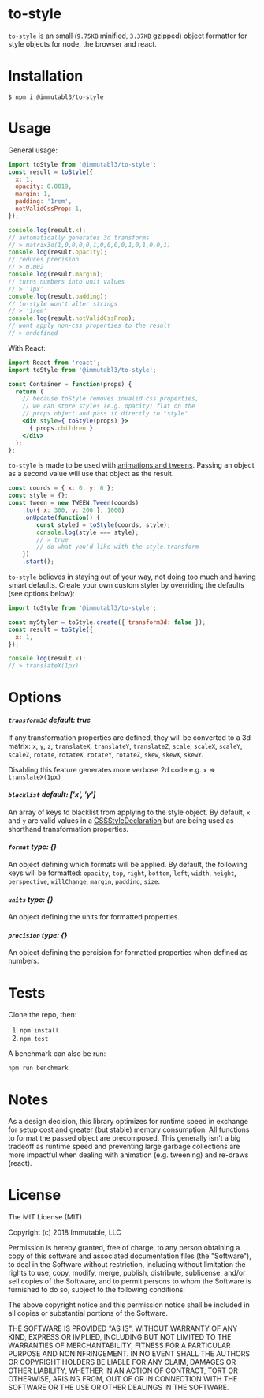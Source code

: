 # to-style

`to-style` is an small (`9.75KB` minified, `3.37KB` gzipped) object formatter for style objects for node, the browser and react.

# Installation

`$ npm i @immutabl3/to-style`

# Usage

General usage: 

```js
import toStyle from '@immutabl3/to-style';
const result = toStyle({
  x: 1,
  opacity: 0.0019,
  margin: 1,
  padding: '1rem',
  notValidCssProp: 1,
});

console.log(result.x);
// automatically generates 3d transforms 
// > matrix3d(1,0,0,0,0,1,0,0,0,0,1,0,1,0,0,1)
console.log(result.opacity);
// reduces precision
// > 0.002
console.log(result.margin);
// turns numbers into unit values
// > '1px'
console.log(result.padding);
// to-style won't alter strings
// > '1rem'
console.log(result.notValidCssProp);
// wont apply non-css properties to the result
// > undefined
```

With React:

```jsx
import React from 'react';
import toStyle from '@immutabl3/to-style';

const Container = function(props) {
  return (
    // because toStyle removes invalid css properties,
    // we can store styles (e.g. opacity) flat on the
    // props object and pass it directly to "style"
    <div style={ toStyle(props) }>
      { props.children }
    </div>
  );
};
```

`to-style` is made to be used with [animations and tweens](https://github.com/tweenjs/tween.js/). 
Passing an object as a second value will use that object as the result.

```js
const coords = { x: 0, y: 0 };
const style = {};
const tween = new TWEEN.Tween(coords)
	.to({ x: 300, y: 200 }, 1000)
	.onUpdate(function() {
		const styled = toStyle(coords, style);
		console.log(style === style);
		// > true
		// do what you'd like with the style.transform 
	})
	.start();
```

`to-style` believes in staying out of your way, not doing too much and having smart defaults. 
Create your own custom styler by overriding the defaults (see options below):

```js
import toStyle from '@immutabl3/to-style';

const myStyler = toStyle.create({ transform3d: false });
const result = toStyle({
  x: 1,
});

console.log(result.x);
// > translateX(1px)
```

# Options

#### *`transform3d`* _default: *true*_

If any transformation properties are defined, they will be converted to a 3d matrix: `x`, `y`, 
`z`, `translateX`, `translateY`, `translateZ`, `scale`, `scaleX`, `scaleY`, `scaleZ`, `rotate`, 
`rotateX`, `rotateY`, `rotateZ`, `skew`, `skewX`, `skewY`.

Disabling this feature generates more verbose 2d code e.g. `x` => `translateX(1px)`

#### *`blacklist`* _default: *['x', 'y']*_

An array of keys to blacklist from applying to the style object. By default, `x` and `y` are valid
values in a [CSSStyleDeclaration](https://developer.mozilla.org/en-US/docs/Web/API/CSSStyleDeclaration) 
but are being used as shorthand transformation properties.

#### *`format`* _type: *{}*_

An object defining which formats will be applied. By default, the following keys will be formatted: 
`opacity`, `top`, `right`, `bottom`, `left`, `width`, `height`, `perspective`, `willChange`, `margin`, 
`padding`, `size`.

#### *`units`* _type: *{}*_

An object defining the units for formatted properties.

#### *`precision`* _type: *{}*_

An object defining the percision for formatted properties when defined as numbers.

# Tests

Clone the repo, then:

1. `npm install`
1. `npm test`

A benchmark can also be run:

`npm run benchmark`

# Notes

As a design decision, this library optimizes for runtime speed in exchange for 
setup cost and greater (but stable) memory consumption. All functions to format 
the passed object are precomposed. This generally isn't a big tradeoff as runtime 
speed and preventing large garbage collections are more impactful when dealing with 
animation (e.g. tweening) and re-draws (react).

# License

The MIT License (MIT)

Copyright (c) 2018 Immutable, LLC

Permission is hereby granted, free of charge, to any person obtaining a copy
of this software and associated documentation files (the "Software"), to deal
in the Software without restriction, including without limitation the rights
to use, copy, modify, merge, publish, distribute, sublicense, and/or sell
copies of the Software, and to permit persons to whom the Software is
furnished to do so, subject to the following conditions:

The above copyright notice and this permission notice shall be included in
all copies or substantial portions of the Software.

THE SOFTWARE IS PROVIDED "AS IS", WITHOUT WARRANTY OF ANY KIND, EXPRESS OR
IMPLIED, INCLUDING BUT NOT LIMITED TO THE WARRANTIES OF MERCHANTABILITY,
FITNESS FOR A PARTICULAR PURPOSE AND NONINFRINGEMENT.  IN NO EVENT SHALL THE
AUTHORS OR COPYRIGHT HOLDERS BE LIABLE FOR ANY CLAIM, DAMAGES OR OTHER
LIABILITY, WHETHER IN AN ACTION OF CONTRACT, TORT OR OTHERWISE, ARISING FROM,
OUT OF OR IN CONNECTION WITH THE SOFTWARE OR THE USE OR OTHER DEALINGS IN
THE SOFTWARE.
